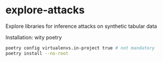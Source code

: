 # explore-attacks
Explore libraries for inference attacks on synthetic tabular data

Installation: wity poetry

```bash
poetry config virtualenvs.in-project true # not mandatory
poetry install --no-root
```
